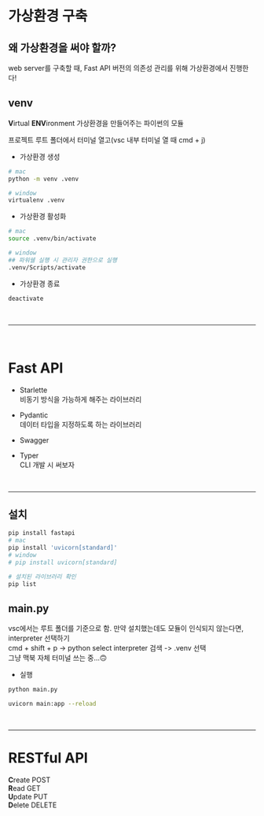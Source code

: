 # 가상환경 구축

## 왜 가상환경을 써야 할까?
web server를 구축할 때, Fast API 버전의 의존성 관리를 위해 가상환경에서 진행한다!

## venv
<b>V</b>irtual <b>ENV</b>ironment
가상환경을 만들어주는 파이썬의 모듈<br/>

프로젝트 루트 폴더에서 터미널 열고(vsc 내부 터미널 열 때 cmd + j) <br/>

* 가상환경 생성
``` bash
# mac
python -m venv .venv
```
``` bash
# window
virtualenv .venv
```

* 가상환경 활성화

``` bash
# mac
source .venv/bin/activate
```
``` bash
# window
## 파워쉘 실행 시 관리자 권한으로 실행
.venv/Scripts/activate
```

* 가상환경 종료
``` bash
deactivate
```
<br/>
<hr>
<br/>

# Fast API
* Starlette <br/>
비동기 방식을 가능하게 해주는 라이브러리

* Pydantic <br/>
데이터 타입을 지정하도록 하는 라이브러리

* Swagger <br/>

* Typer <br/>
CLI 개발 시 써보자

<br/>

<hr>

## 설치
``` bash
pip install fastapi
# mac
pip install 'uvicorn[standard]'
# window
# pip install uvicorn[standard]
```
``` bash
# 설치된 라이브러리 확인
pip list
```

## main.py
vsc에서는 루트 폴더를 기준으로 함. 만약 설치했는데도 모듈이 인식되지 않는다면, interpreter 선택하기 <br/>
cmd + shift + p -> python select interpreter 검색 -> .venv 선택 <br/>
그냥 맥북 자체 터미널 쓰는 중...🙃

* 실행
``` bash
python main.py
```
``` bash
uvicorn main:app --reload
```
<br/>
<hr>

# RESTful API

<b>C</b>reate POST <br>
<b>R</b>ead GET <br>
<b>U</b>pdate PUT <br>
<b>D</b>elete DELETE